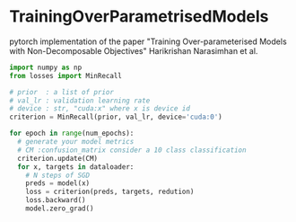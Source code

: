 # TrainingOverParametrisedModels
pytorch implementation of the paper "Training Over-parameterised Models with Non-Decomposable Objectives" Harikrishan Narasimhan et al.

```python
import numpy as np
from losses import MinRecall

# prior  : a list of prior
# val_lr : validation learning rate
# device : str, "cuda:x" where x is device id
criterion = MinRecall(prior, val_lr, device='cuda:0')

for epoch in range(num_epochs):
  # generate your model metrics
  # CM :confusion_matrix consider a 10 class classification
  criterion.update(CM)
  for x, targets in dataloader:
    # N steps of SGD
    preds = model(x)
    loss = criterion(preds, targets, redution)
    loss.backward()
    model.zero_grad()
```

